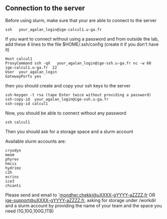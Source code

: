 ## Connection to the server

Before using slurm, make sure that your are able to connect to the server

```
ssh   your_agalan_login@ige-calcul1.u-ga.fr
```

If you want to connect without using a password and from outside the lab, add these 4 lines to the file $HOME/.ssh/config (create it if you don't have it)

```
Host calcul1
ProxyCommand ssh -qX   your_agalan_login@ige-ssh.u-ga.fr nc -w 60  ige-calcul1.u-ga.fr  22
User  your_agalan_login
GatewayPorts yes
```
then you should  create and copy your ssh keys to the server
```
ssh-keygen -t rsa (tape Enter twice without providing a password)
ssh-copy-id  your_agalan_login@ige-ssh.u-ga.fr
ssh-copy-id calcul1
```
Now, you should be able to connect without any password
```
ssh calcul1
```

Then you should ask for a storage space and a slurm account

Available slurm accounts are:
```
cryodyn
meom
phyrev
hmcis
hydrimz
c2h
ecrins
ice3
chianti
```
Please send and email to `mondher.chekki@uXXXX-gYYYY-aZZZZ.fr OR ige-support@uXXXX-gYYYY-aZZZZ.fr, asking for storage under /workdir and a slurm account by providing the name of your team and the space you need (1G,10G,100G,1TB)
